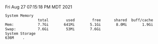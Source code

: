 Fri Aug 27 07:15:18 PM MDT 2021
```bash
System Memory
               total        used        free      shared  buff/cache   available
Mem:           7.7Gi       641Mi       5.1Gi       8.0Mi       1.9Gi       6.7Gi
Swap:          7.6Gi        53Mi       7.6Gi
System Storage
636M	.
```
```bash
